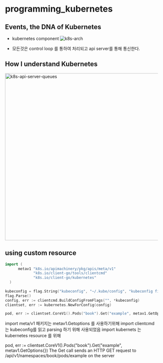 # programming_kubernetes

## Events, the DNA of Kubernetes 

* kubernetes component
![k8s-arch](https://user-images.githubusercontent.com/33475309/65926748-bef88800-e431-11e9-93ff-b84ec7bfdce6.png)

* 모든것은 control loop 를 통하여 처리되고 api server를 통해 통신한다.

## How I understand Kubernetes

<img width="550" alt="k8s-api-server-queues" src="https://user-images.githubusercontent.com/33475309/65926992-eac83d80-e432-11e9-95fb-e9be27a00775.png">


## using custom resource
~~~go
import (
      metav1 "k8s.io/apimachinery/pkg/apis/meta/v1"
             "k8s.io/client-go/tools/clientcmd"
             "k8s.io/client-go/kubernetes"
  )
  
kubeconfig = flag.String("kubeconfig", "~/.kube/config", "kubeconfig file")
flag.Parse()
config, err := clientcmd.BuildConfigFromFlags("", *kubeconfig)
clientset, err := kubernetes.NewForConfig(config)

pod, err := clientset.CoreV1().Pods("book").Get("example", metav1.GetOptions{})
~~~

import meta/v1 패키지는 metav1.Getoptions 를 사용하기위해
import clientcmd 는 kubeconfig를 읽고 parsing 하기 위해 사용되었음
import kubernets 는 kubernetes resource 를 위해 

pod, err := clientset.CoreV1().Pods("book").Get("example", metav1.GetOptions{})
The Get call sends an HTTP GET request to /api/v1/namespaces/book/pods/example on the server
